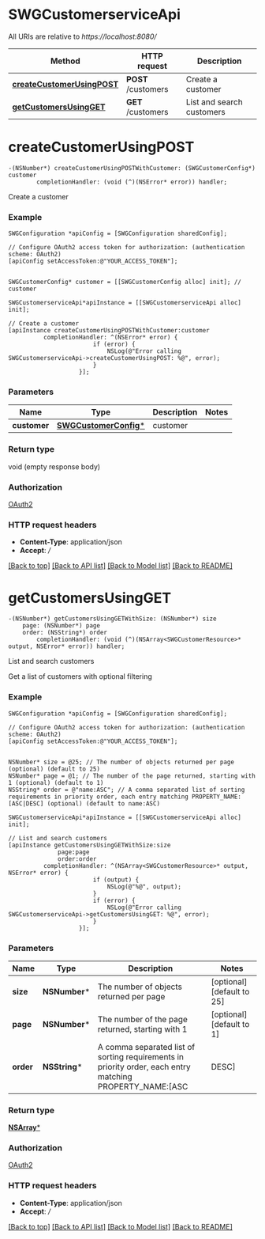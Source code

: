 # SWGCustomerserviceApi

All URIs are relative to *https://localhost:8080/*

Method | HTTP request | Description
------------- | ------------- | -------------
[**createCustomerUsingPOST**](SWGCustomerserviceApi.md#createcustomerusingpost) | **POST** /customers | Create a customer
[**getCustomersUsingGET**](SWGCustomerserviceApi.md#getcustomersusingget) | **GET** /customers | List and search customers


# **createCustomerUsingPOST**
```objc
-(NSNumber*) createCustomerUsingPOSTWithCustomer: (SWGCustomerConfig*) customer
        completionHandler: (void (^)(NSError* error)) handler;
```

Create a customer

### Example 
```objc
SWGConfiguration *apiConfig = [SWGConfiguration sharedConfig];

// Configure OAuth2 access token for authorization: (authentication scheme: OAuth2)
[apiConfig setAccessToken:@"YOUR_ACCESS_TOKEN"];


SWGCustomerConfig* customer = [[SWGCustomerConfig alloc] init]; // customer

SWGCustomerserviceApi*apiInstance = [[SWGCustomerserviceApi alloc] init];

// Create a customer
[apiInstance createCustomerUsingPOSTWithCustomer:customer
          completionHandler: ^(NSError* error) {
                        if (error) {
                            NSLog(@"Error calling SWGCustomerserviceApi->createCustomerUsingPOST: %@", error);
                        }
                    }];
```

### Parameters

Name | Type | Description  | Notes
------------- | ------------- | ------------- | -------------
 **customer** | [**SWGCustomerConfig***](SWGCustomerConfig*.md)| customer | 

### Return type

void (empty response body)

### Authorization

[OAuth2](../README.md#OAuth2)

### HTTP request headers

 - **Content-Type**: application/json
 - **Accept**: */*

[[Back to top]](#) [[Back to API list]](../README.md#documentation-for-api-endpoints) [[Back to Model list]](../README.md#documentation-for-models) [[Back to README]](../README.md)

# **getCustomersUsingGET**
```objc
-(NSNumber*) getCustomersUsingGETWithSize: (NSNumber*) size
    page: (NSNumber*) page
    order: (NSString*) order
        completionHandler: (void (^)(NSArray<SWGCustomerResource>* output, NSError* error)) handler;
```

List and search customers

Get a list of customers with optional filtering

### Example 
```objc
SWGConfiguration *apiConfig = [SWGConfiguration sharedConfig];

// Configure OAuth2 access token for authorization: (authentication scheme: OAuth2)
[apiConfig setAccessToken:@"YOUR_ACCESS_TOKEN"];


NSNumber* size = @25; // The number of objects returned per page (optional) (default to 25)
NSNumber* page = @1; // The number of the page returned, starting with 1 (optional) (default to 1)
NSString* order = @"name:ASC"; // A comma separated list of sorting requirements in priority order, each entry matching PROPERTY_NAME:[ASC|DESC] (optional) (default to name:ASC)

SWGCustomerserviceApi*apiInstance = [[SWGCustomerserviceApi alloc] init];

// List and search customers
[apiInstance getCustomersUsingGETWithSize:size
              page:page
              order:order
          completionHandler: ^(NSArray<SWGCustomerResource>* output, NSError* error) {
                        if (output) {
                            NSLog(@"%@", output);
                        }
                        if (error) {
                            NSLog(@"Error calling SWGCustomerserviceApi->getCustomersUsingGET: %@", error);
                        }
                    }];
```

### Parameters

Name | Type | Description  | Notes
------------- | ------------- | ------------- | -------------
 **size** | **NSNumber***| The number of objects returned per page | [optional] [default to 25]
 **page** | **NSNumber***| The number of the page returned, starting with 1 | [optional] [default to 1]
 **order** | **NSString***| A comma separated list of sorting requirements in priority order, each entry matching PROPERTY_NAME:[ASC|DESC] | [optional] [default to name:ASC]

### Return type

[**NSArray<SWGCustomerResource>***](SWGCustomerResource.md)

### Authorization

[OAuth2](../README.md#OAuth2)

### HTTP request headers

 - **Content-Type**: application/json
 - **Accept**: */*

[[Back to top]](#) [[Back to API list]](../README.md#documentation-for-api-endpoints) [[Back to Model list]](../README.md#documentation-for-models) [[Back to README]](../README.md)

